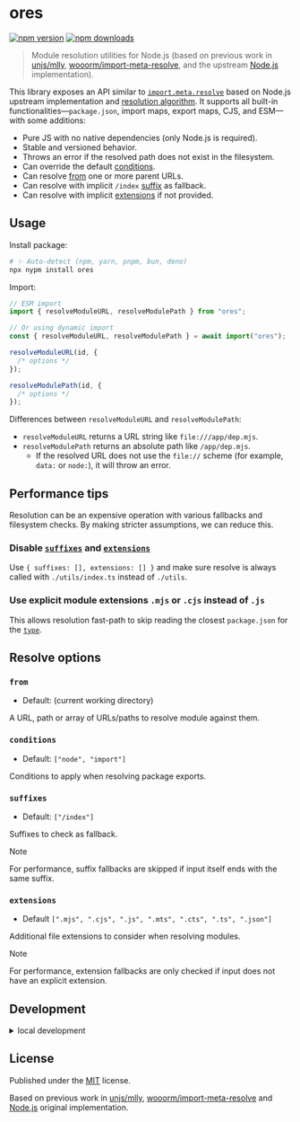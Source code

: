 # ores

<!-- automd:badges color=yellow -->

[![npm version](https://img.shields.io/npm/v/ores?color=yellow)](https://npmjs.com/package/ores)
[![npm downloads](https://img.shields.io/npm/dm/ores?color=yellow)](https://npm.chart.dev/ores)

<!-- /automd -->

> Module resolution utilities for Node.js (based on previous work in [unjs/mlly](https://github.com/unjs/mlly), [wooorm/import-meta-resolve](https://github.com/wooorm/import-meta-resolve), and the upstream [Node.js](https://github.com/nodejs/node) implementation).

This library exposes an API similar to [`import.meta.resolve`](https://nodejs.org/api/esm.html#importmetaresolvespecifier) based on Node.js upstream implementation and [resolution algorithm](https://nodejs.org/api/esm.html#esm_resolution_algorithm). It supports all built-in functionalities—`package.json`, import maps, export maps, CJS, and ESM—with some additions:

- Pure JS with no native dependencies (only Node.js is required).
- Stable and versioned behavior.
- Throws an error if the resolved path does not exist in the filesystem.
- Can override the default [conditions](#conditions).
- Can resolve [from](#from) one or more parent URLs.
- Can resolve with implicit `/index` [suffix](#suffixes) as fallback.
- Can resolve with implicit [extensions](#extensions) if not provided.

## Usage

Install package:

```sh
# ✨ Auto-detect (npm, yarn, pnpm, bun, deno)
npx nypm install ores
```

Import:

```ts
// ESM import
import { resolveModuleURL, resolveModulePath } from "ores";

// Or using dynamic import
const { resolveModuleURL, resolveModulePath } = await import("ores");
```

```ts
resolveModuleURL(id, {
  /* options */
});

resolveModulePath(id, {
  /* options */
});
```

Differences between `resolveModuleURL` and `resolveModulePath`:

- `resolveModuleURL` returns a URL string like `file:///app/dep.mjs`.
- `resolveModulePath` returns an absolute path like `/app/dep.mjs`.
  - If the resolved URL does not use the `file://` scheme (for example, `data:` or `node:`), it will throw an error.

## Performance tips

Resolution can be an expensive operation with various fallbacks and filesystem checks. By making stricter assumptions, we can reduce this.

### Disable [`suffixes`](#suffixes) and [`extensions`](#extensions)

Use `{ suffixes: [], extensions: [] }` and make sure resolve is always called with `./utils/index.ts` instead of `./utils`.

### Use explicit module extensions `.mjs` or `.cjs` instead of `.js`

This allows resolution fast-path to skip reading the closest `package.json` for the [`type`](https://nodejs.org/api/packages.html#type).

## Resolve options

### `from`

- Default: (current working directory)

A URL, path or array of URLs/paths to resolve module against them.

### `conditions`

- Default: `["node", "import"]`

Conditions to apply when resolving package exports.

### `suffixes`

- Default: `["/index"]`

Suffixes to check as fallback.

> [!NOTE]
> For performance, suffix fallbacks are skipped if input itself ends with the same suffix.

### `extensions`

- Default `[".mjs", ".cjs", ".js", ".mts", ".cts", ".ts", ".json"]`

Additional file extensions to consider when resolving modules.

> [!NOTE]
> For performance, extension fallbacks are only checked if input does not have an explicit extension.

## Development

<details>

<summary>local development</summary>

- Clone this repository
- Install latest LTS version of [Node.js](https://nodejs.org/en/)
- Enable [Corepack](https://github.com/nodejs/corepack) using `corepack enable`
- Install dependencies using `pnpm install`
- Run interactive tests using `pnpm dev`

</details>

## License

Published under the [MIT](https://github.com/unjs/ores/blob/main/LICENSE) license.

Based on previous work in [unjs/mlly](https://github.com/unjs/mlly), [wooorm/import-meta-resolve](https://github.com/wooorm/import-meta-resolve) and [Node.js](https://github.com/nodejs/node) original implementation.
